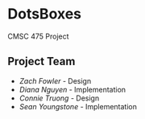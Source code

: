 # DotsBoxes 
CMSC 475 Project

## Project Team
- *Zach Fowler* - Design
- *Diana Nguyen* - Implementation
- *Connie Truong* - Design
- *Sean Youngstone* - Implementation